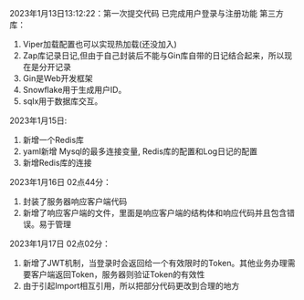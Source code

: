 2023年1月13日13:12:22：第一次提交代码
已完成用户登录与注册功能
第三方库：
1. Viper加载配置也可以实现热加载(还没加入)
2. Zap库记录日记,但由于自己封装后不能与Gin库自带的日记结合起来，所以现在是分开记录
3. Gin是Web开发框架
4. Snowflake用于生成用户ID。
5. sqlx用于数据库交互。

2023年1月15日:
1. 新增一个Redis库
2. yaml新增 Mysql的最多连接变量, Redis库的配置和Log日记的配置
3. 新增Redis库的连接

2023年1月16日 02点44分：
1. 封装了服务器响应客户端代码
2. 新增了响应客户端的文件，里面是响应客户端的结构体和响应代码并且包含错误。易于管理

2023年1月17日 02点02分：
1. 新增了JWT机制，当登录时会返回给一个有效限时的Token。其他业务办理需要客户端返回Token，服务器则验证Token的有效性
2. 由于引起Import相互引用，所以把部分代码更改到合理的地方
